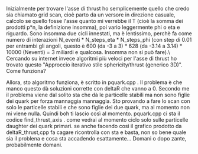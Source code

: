 Inizialmente per trovare l'asse di thrust ho semplicemente quello che credo sia chiamato grid scan, cioè parto da un versore in direzione casuale, calcolo se quello fosse l'asse quanto mi verrebbe il T (cioè la somma dei prodotti p*n, la definizione insomma), poi vario leggermente phi o eta e riguardo. Sono insomma due cicli innestati, ma è lentissimo, perchè fa come numero di interazioni N_eventi * N_steps_eta * N_steps_phi (con step di 0.01 per entrambi gli angoli, questo è 600 (da -3 a 3) * 628 (da -3.14 a 3.14) * 10000 (Neventi) = 3 miliardi e qualcosa. Insomma non si può fare).\\
Cercando su internet invece algoritmi più veloci per l'asse di thrust ho trovato questo "Approccio iterativo stile sphericity/thrust (generico 3D)". Come funziona?


Allora, sto algoritmo funziona, è scritto in pquark.cpp . Il problema è che manco questo dà soluzioni corrette con deltaR che vanno a 0. Secondo me il problema viene dal solito sta che dà le particelle stabili ma non sono figlie dei quark per forza mannaggia mannaggia. Sto provando a fare lo scan con solo le particelle stabili e che sono figlie dei due quark, ma al momento non mi viene nulla. Quindi boh ti lascio così al momento. 
pquark.cpp ci sta il codice find_thrust_axis . come vedrai al momento ciclo solo sulle particelle daughter dei quark primari. se anche facendo così il grafico prodotto da deltaR_thrust,cpp fa cagare ricontrolla con sta e basta, non so bene quale sia il problena e cosa sta accadendo esattamente...
Domani o dopo zante, probabilmente domani.
